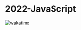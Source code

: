 # 2022-JavaScript
[![wakatime](https://wakatime.com/badge/user/09a0a224-d5db-47f4-9ac9-b0e42835f91a/project/83ff6623-1084-492f-9a1c-dd43035a2a3f.svg)](https://wakatime.com/badge/user/09a0a224-d5db-47f4-9ac9-b0e42835f91a/project/83ff6623-1084-492f-9a1c-dd43035a2a3f)  
